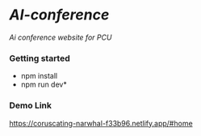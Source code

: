 # *AI-conference*

*Ai conference website for PCU* 

### Getting started

- npm install
- npm run dev*

### Demo Link
https://coruscating-narwhal-f33b96.netlify.app/#home
